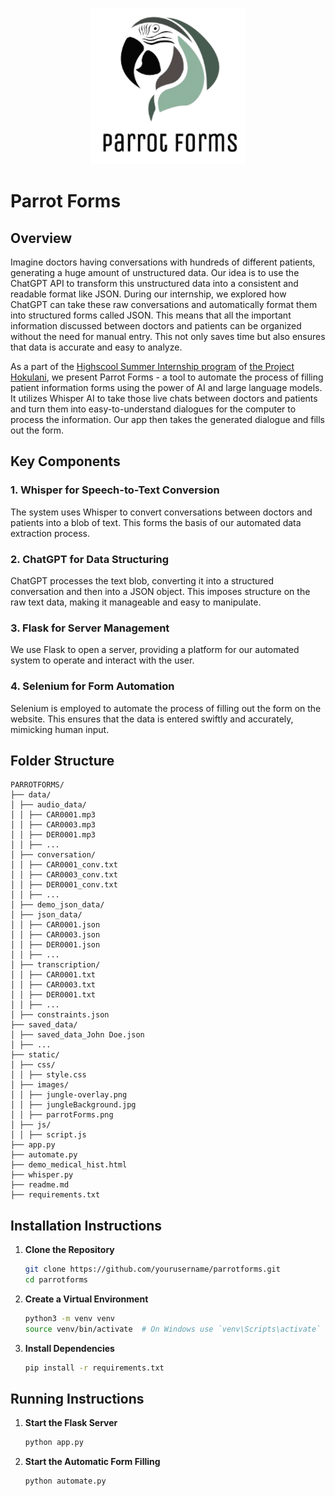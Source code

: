 <p align="center">
  <img src="./static/images/parrotForms.png" alt="Parrot Forms Logo"  height="250px" width="250px"/>
</p>

# Parrot Forms

## Overview
Imagine doctors having conversations with hundreds of different patients, generating a huge amount of unstructured data. Our idea is to use the ChatGPT API to transform this unstructured data into a consistent and readable format like JSON. During our internship, we explored how ChatGPT can take these raw conversations and automatically format them into structured forms called JSON. This means that all the important information discussed between doctors and patients can be organized without the need for manual entry. This not only saves time but also ensures that data is accurate and easy to analyze.

As a part of the <a href="https://cds.coe.hawaii.edu/hokulani/summer-2024-program/">Highscool Summer Internship program</a> of <a href="https://cds.coe.hawaii.edu/hokulani/">the Project Hokulani</a>, we present Parrot Forms - a tool to automate the process of filling patient information forms using the power of AI and large language models. It utilizes Whisper AI to take those live chats between doctors and patients and turn them into easy-to-understand dialogues for the computer to process the information. Our app then takes the generated dialogue and fills out the form.

## Key Components
### 1. Whisper for Speech-to-Text Conversion
The system uses Whisper to convert conversations between doctors and patients into a blob of text. This forms the basis of our automated data extraction process.

### 2. ChatGPT for Data Structuring
ChatGPT processes the text blob, converting it into a structured conversation and then into a JSON object. This imposes structure on the raw text data, making it manageable and easy to manipulate.

### 3. Flask for Server Management
We use Flask to open a server, providing a platform for our automated system to operate and interact with the user.

### 4. Selenium for Form Automation
Selenium is employed to automate the process of filling out the form on the website. This ensures that the data is entered swiftly and accurately, mimicking human input.

<!-- ### 5. Dynamic Dashboard
Our advanced dashboard, powered by ChatGPT, dynamically updates with each patient visit JSON. It showcases metrics, patient details, and organizes upcoming appointments in list and calendar formats. It features a progress circle and allows for easy addition and deletion of appointments, ensuring up-to-date information automatically. -->

## Folder Structure
```
PARROTFORMS/
├── data/
│ ├── audio_data/
│ │ ├── CAR0001.mp3
│ │ ├── CAR0003.mp3
│ │ ├── DER0001.mp3
│ │ ├── ...
│ ├── conversation/
│ │ ├── CAR0001_conv.txt
│ │ ├── CAR0003_conv.txt
│ │ ├── DER0001_conv.txt
│ │ ├── ...
│ ├── demo_json_data/
│ ├── json_data/
│ │ ├── CAR0001.json
│ │ ├── CAR0003.json
│ │ ├── DER0001.json
│ │ ├── ...
│ ├── transcription/
│ │ ├── CAR0001.txt
│ │ ├── CAR0003.txt
│ │ ├── DER0001.txt
│ │ ├── ...
│ ├── constraints.json 
├── saved_data/
│ ├── saved_data_John Doe.json
│ ├── ...
├── static/
│ ├── css/
│ │ ├── style.css
│ ├── images/
│ │ ├── jungle-overlay.png
│ │ ├── jungleBackground.jpg
│ │ ├── parrotForms.png
│ ├── js/
│ │ ├── script.js
├── app.py
├── automate.py
├── demo_medical_hist.html
├── whisper.py
├── readme.md
├── requirements.txt
```

## Installation Instructions
1. **Clone the Repository**
   ```sh
   git clone https://github.com/yourusername/parrotforms.git
   cd parrotforms
   ```
2. **Create a Virtual Environment**
   ```sh
   python3 -m venv venv
   source venv/bin/activate  # On Windows use `venv\Scripts\activate`
   ```

3. **Install Dependencies**
   ```sh
   pip install -r requirements.txt
   ```


## Running Instructions
1. **Start the Flask Server**
   ```sh
   python app.py
   ```
2. **Start the Automatic Form Filling**
   ```sh
   python automate.py
   ```